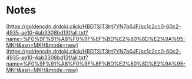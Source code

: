 # Notes


[https://goldencdn.drdoki.click/HBDTSIT3lrt7YN7b0JF/bc1c2cc0-60c2-4935-ae10-4ab3308bd13f/all.txt?name=%F0%9F%91%A8%F0%9F%8F%BD%E2%80%8D%E2%9A%95-MKH&asn=MKH&mode=new](https://goldencdn.drdoki.click/HBDTSIT3lrt7YN7b0JF/bc1c2cc0-60c2-4935-ae10-4ab3308bd13f/all.txt?name=%F0%9F%91%A8%F0%9F%8F%BD%E2%80%8D%E2%9A%95-MKH&asn=MKH&mode=new)
